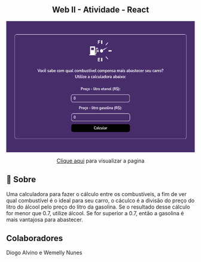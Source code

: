<h2 align='center'>Web II - Atividade - React </h2>

<div align="center">
  <img align="center" height="350em" src="./img/img-calculadora.png">
  <p><a href="https://wemellynunes.github.io/webII-calculadora-react/">Clique aqui</a> para visualizar a pagina</p>
</div>

## 📄 Sobre
Uma calculadora para fazer o cálculo entre os combustíveis, a fim de ver qual combustível é o ideal para seu carro, o cáculco é a divisão do preço do litro do
álcool pelo preço do litro da gasolina. Se o resultado desse cálculo for menor que 0.7, utilize álcool. Se for superior a 0.7, então a gasolina é mais vantajosa para abastecer.

## Colaboradores
Diogo Alvino e Wemelly Nunes

